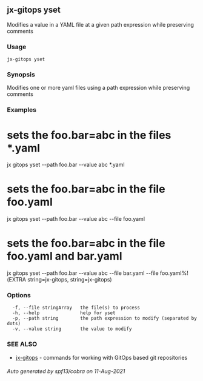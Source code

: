 ## jx-gitops yset

Modifies a value in a YAML file at a given path expression while preserving comments

### Usage

```
jx-gitops yset
```

### Synopsis

Modifies one or more yaml files using a path expression while preserving comments

### Examples

  # sets the foo.bar=abc in the files *.yaml
  jx gitops yset --path foo.bar --value abc *.yaml
  
  # sets the foo.bar=abc in the file foo.yaml
  jx gitops yset --path foo.bar --value abc --file foo.yaml
  
  # sets the foo.bar=abc in the file foo.yaml and bar.yaml
  jx gitops yset --path foo.bar --value abc --file bar.yaml --file foo.yaml%!(EXTRA string=jx-gitops, string=jx-gitops)

### Options

```
  -f, --file stringArray   the file(s) to process
  -h, --help               help for yset
  -p, --path string        the path expression to modify (separated by dots)
  -v, --value string       the value to modify
```

### SEE ALSO

* [jx-gitops](jx-gitops.md)	 - commands for working with GitOps based git repositories

###### Auto generated by spf13/cobra on 11-Aug-2021

